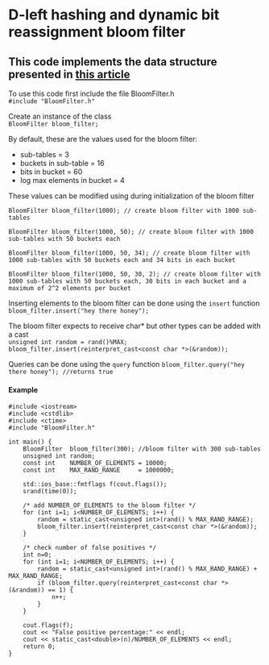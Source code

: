 # D-left hashing and dynamic bit reassignment bloom filter
## This code implements the data structure presented in [this article](https://pdfs.semanticscholar.org/c969/d09434e1b3326053e76fc466b62402942d06.pdf)

To use this code first include the file BloomFilter.h  
`#include "BloomFilter.h"`

Create an instance of the class  
`BloomFilter bloom_filter;`  

By default, these are the values used for the bloom filter:
* sub-tables = 3
* buckets in sub-table = 16 
* bits in bucket = 60
* log max elements in bucket = 4

These values can be modified using during initialization of the bloom filter    

`BloomFilter bloom_filter(1000); // create bloom filter with 1000 sub-tables`  

`BloomFilter bloom_filter(1000, 50); // create bloom filter with 1000 sub-tables with 50 buckets each`   

`BloomFilter bloom_filter(1000, 50, 34); // create bloom filter with 1000 sub-tables with 50 buckets each and 34 bits in each bucket`  

`BloomFilter bloom_filter(1000, 50, 30, 2); // create bloom filter with 1000 sub-tables with 50 buckets each, 30 bits in each bucket and a maximum of 2^2 elements per bucket`  

Inserting elements to the bloom filter can be done using the `insert` function  
`bloom_filter.insert("hey there honey");`  

The bloom filter expects to receive char* but other types can be added with a cast  
`unsigned int random = rand()%MAX;`
`bloom_filter.insert(reinterpret_cast<const char *>(&random));`

Queries can be done using the `query` function
`bloom_filter.query("hey there honey"); //returns true`  


#### Example
```
#include <iostream>
#include <cstdlib>
#include <ctime>
#include "BloomFilter.h"

int main() {
    BloomFilter  bloom_filter(300); //bloom filter with 300 sub-tables
    unsigned int random;
    const int    NUMBER_OF_ELEMENTS = 10000;
    const int    MAX_RAND_RANGE     = 1000000;

    std::ios_base::fmtflags f(cout.flags());
    srand(time(0));

    /* add NUMBER_OF_ELEMENTS to the bloom filter */
    for (int i=1; i<NUMBER_OF_ELEMENTS; i++) {
        random = static_cast<unsigned int>(rand() % MAX_RAND_RANGE);
        bloom_filter.insert(reinterpret_cast<const char *>(&random));
    }

    /* check number of false positives */
    int n=0;
    for (int i=1; i<NUMBER_OF_ELEMENTS; i++) {
        random = static_cast<unsigned int>(rand() % MAX_RAND_RANGE) + MAX_RAND_RANGE;
        if (bloom_filter.query(reinterpret_cast<const char *>(&random)) == 1) {
            n++;
        }
    }

    cout.flags(f);
    cout << "False positive percentage:" << endl;
    cout << static_cast<double>(n)/NUMBER_OF_ELEMENTS << endl;
    return 0;
}
```

